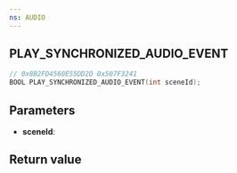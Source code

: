 ```yaml
---
ns: AUDIO
---
```

## PLAY_SYNCHRONIZED_AUDIO_EVENT

```c
// 0x8B2FD4560E55DD2D 0x507F3241
BOOL PLAY_SYNCHRONIZED_AUDIO_EVENT(int sceneId);
```


## Parameters
* **sceneId**: 

## Return value
